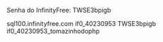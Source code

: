 Senha do InfinityFree: TWSE3bpigb



sql100.infinityfree.com
if0_40230953
TWSE3bpigb
if0_40230953_tomazinhodophp